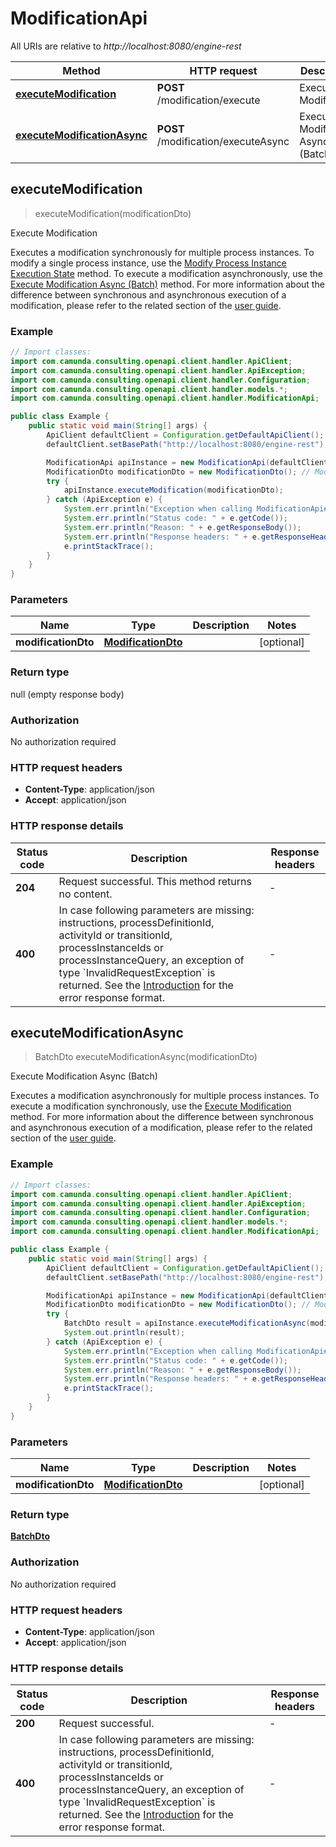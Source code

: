# ModificationApi

All URIs are relative to *http://localhost:8080/engine-rest*

Method | HTTP request | Description
------------- | ------------- | -------------
[**executeModification**](ModificationApi.md#executeModification) | **POST** /modification/execute | Execute Modification
[**executeModificationAsync**](ModificationApi.md#executeModificationAsync) | **POST** /modification/executeAsync | Execute Modification Async (Batch)



## executeModification

> executeModification(modificationDto)

Execute Modification

Executes a modification synchronously for multiple process instances. To modify a single process instance, use the [Modify Process Instance Execution State](https://docs.camunda.org/manual/7.16/reference/rest/process-instance/post-modification/) method. To execute a modification asynchronously, use the [Execute Modification Async (Batch)](https://docs.camunda.org/manual/7.16/reference/rest/modification/post-modification-async/) method.  For more information about the difference between synchronous and asynchronous execution of a modification, please refer to the related section of the [user guide](https://docs.camunda.org/manual/7.16/user-guide/process-engine/process-instance-migration.md#executing-a-migration-plan).

### Example

```java
// Import classes:
import com.camunda.consulting.openapi.client.handler.ApiClient;
import com.camunda.consulting.openapi.client.handler.ApiException;
import com.camunda.consulting.openapi.client.handler.Configuration;
import com.camunda.consulting.openapi.client.handler.models.*;
import com.camunda.consulting.openapi.client.handler.ModificationApi;

public class Example {
    public static void main(String[] args) {
        ApiClient defaultClient = Configuration.getDefaultApiClient();
        defaultClient.setBasePath("http://localhost:8080/engine-rest");

        ModificationApi apiInstance = new ModificationApi(defaultClient);
        ModificationDto modificationDto = new ModificationDto(); // ModificationDto | 
        try {
            apiInstance.executeModification(modificationDto);
        } catch (ApiException e) {
            System.err.println("Exception when calling ModificationApi#executeModification");
            System.err.println("Status code: " + e.getCode());
            System.err.println("Reason: " + e.getResponseBody());
            System.err.println("Response headers: " + e.getResponseHeaders());
            e.printStackTrace();
        }
    }
}
```

### Parameters


Name | Type | Description  | Notes
------------- | ------------- | ------------- | -------------
 **modificationDto** | [**ModificationDto**](ModificationDto.md)|  | [optional]

### Return type

null (empty response body)

### Authorization

No authorization required

### HTTP request headers

- **Content-Type**: application/json
- **Accept**: application/json


### HTTP response details
| Status code | Description | Response headers |
|-------------|-------------|------------------|
| **204** | Request successful. This method returns no content. |  -  |
| **400** |  In case following parameters are missing: instructions, processDefinitionId, activityId or transitionId, processInstanceIds or processInstanceQuery, an exception of type &#x60;InvalidRequestException&#x60; is returned. See the [Introduction](https://docs.camunda.org/manual/7.16/reference/rest/overview/#error-handling) for the error response format.  |  -  |


## executeModificationAsync

> BatchDto executeModificationAsync(modificationDto)

Execute Modification Async (Batch)

Executes a modification asynchronously for multiple process instances. To execute a modification synchronously, use the [Execute Modification](https://docs.camunda.org/manual/7.16/reference/rest/modification/post-modification-sync/) method.  For more information about the difference between synchronous and asynchronous execution of a modification, please refer to the related section of the [user guide](https://docs.camunda.org/manual/7.16/user-guide/process-engine/process-instance-migration.md#executing-a-migration-plan).

### Example

```java
// Import classes:
import com.camunda.consulting.openapi.client.handler.ApiClient;
import com.camunda.consulting.openapi.client.handler.ApiException;
import com.camunda.consulting.openapi.client.handler.Configuration;
import com.camunda.consulting.openapi.client.handler.models.*;
import com.camunda.consulting.openapi.client.handler.ModificationApi;

public class Example {
    public static void main(String[] args) {
        ApiClient defaultClient = Configuration.getDefaultApiClient();
        defaultClient.setBasePath("http://localhost:8080/engine-rest");

        ModificationApi apiInstance = new ModificationApi(defaultClient);
        ModificationDto modificationDto = new ModificationDto(); // ModificationDto | 
        try {
            BatchDto result = apiInstance.executeModificationAsync(modificationDto);
            System.out.println(result);
        } catch (ApiException e) {
            System.err.println("Exception when calling ModificationApi#executeModificationAsync");
            System.err.println("Status code: " + e.getCode());
            System.err.println("Reason: " + e.getResponseBody());
            System.err.println("Response headers: " + e.getResponseHeaders());
            e.printStackTrace();
        }
    }
}
```

### Parameters


Name | Type | Description  | Notes
------------- | ------------- | ------------- | -------------
 **modificationDto** | [**ModificationDto**](ModificationDto.md)|  | [optional]

### Return type

[**BatchDto**](BatchDto.md)

### Authorization

No authorization required

### HTTP request headers

- **Content-Type**: application/json
- **Accept**: application/json


### HTTP response details
| Status code | Description | Response headers |
|-------------|-------------|------------------|
| **200** | Request successful. |  -  |
| **400** |  In case following parameters are missing: instructions, processDefinitionId, activityId or transitionId, processInstanceIds or processInstanceQuery, an exception of type &#x60;InvalidRequestException&#x60; is returned. See the [Introduction](https://docs.camunda.org/manual/7.16/reference/rest/overview/#error-handling) for the error response format.  |  -  |

